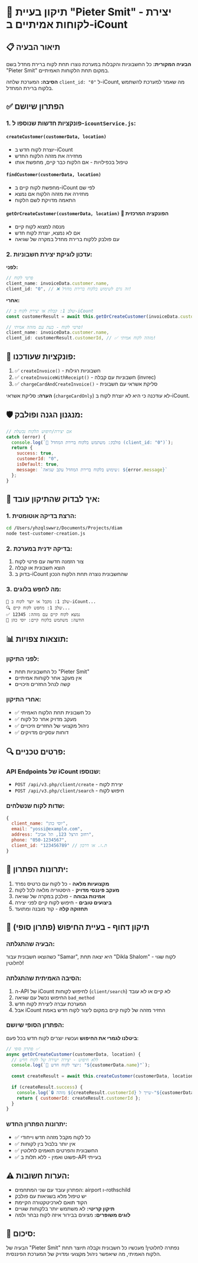 # 🎯 תיקון בעיית "Pieter Smit" - יצירת לקוחות אמיתיים ב-iCount

## 📋 **תיאור הבעיה**

**הבעיה המקורית:** כל החשבוניות והקבלות במערכת נוצרו תחת לקוח ברירת מחדל בשם "Pieter Smit" במקום תחת הלקוחות האמיתיים.

**הסיבה:** המערכת שלחה `client_id: "0"` ל-iCount, מה שאמר למערכת להשתמש בלקוח ברירת המחדל.

## ✅ **הפתרון שיושם**

### **1. פונקציות חדשות שנוספו ל-`icountService.js`:**

#### `createCustomer(customerData, location)`
- יוצרת לקוח חדש ב-iCount
- מחזירה את מזהה הלקוח החדש
- טיפול בכפילויות - אם הלקוח כבר קיים, מחפשת אותו

#### `findCustomer(customerData, location)` 
- מחפשת לקוח קיים ב-iCount לפי שם
- מחזירה את מזהה הלקוח אם נמצא
- התאמה מדויקת לשם הלקוח

#### `getOrCreateCustomer(customerData, location)` **🎯 הפונקציה המרכזית**
- מנסה למצוא לקוח קיים
- אם לא נמצא, יוצרת לקוח חדש
- עם פולבק ללקוח ברירת מחדל במקרה של שגיאה

### **2. עדכון לוגיקת יצירת חשבוניות:**

**לפני:**
```javascript
// פרטי לקוח
client_name: invoiceData.customer.name,
client_id: "0", // ❌ זה גרם לשימוש בלקוח ברירת מחדל!
```

**אחרי:**
```javascript
// שלב 1: קבלת או יצירת לקוח ב-iCount
const customerResult = await this.getOrCreateCustomer(invoiceData.customer, normalizedLocation);

// פרטי לקוח - כעת עם מזהה אמיתי!
client_name: invoiceData.customer.name,
client_id: customerResult.customerId, // ✅ מזהה לקוח אמיתי!
```

## 🔧 **פונקציות שעודכנו:**

1. ✅ `createInvoice()` - חשבוניות רגילות
2. ✅ `createInvoiceWithReceipt()` - חשבוניות עם קבלה (invrec)
3. ✅ `chargeCardAndCreateInvoice()` - סליקת אשראי עם חשבונית

**הערה:** סליקת אשראי (`chargeCardOnly`) לא עודכנה כי היא לא יוצרת לקוח ב-iCount.

## 🛡️ **מנגנון הגנה ופולבק:**

```javascript
// אם יצירת/חיפוש הלקוח נכשלת
catch (error) {
  console.log(`🔄 פולבק: משתמש בלקוח ברירת המחדל (client_id: "0")`);
  return {
    success: true,
    customerId: "0",
    isDefault: true,
    message: `שימוש בלקוח ברירת המחדל עקב שגיאה: ${error.message}`
  };
}
```

## 🧪 **איך לבדוק שהתיקון עובד:**

### **1. הרצת בדיקה אוטומטית:**
```bash
cd /Users/yhzqlswwrz/Documents/Projects/diam
node test-customer-creation.js
```

### **2. בדיקה ידנית במערכת:**
1. צור הזמנה חדשה עם פרטי לקוח
2. הוצא חשבונית או קבלה
3. בדוק ב-iCount שהחשבונית נוצרה תחת הלקוח הנכון

### **3. מה לחפש בלוגים:**
```
👤 שלב 1: מקבל או יוצר לקוח ב-iCount...
🔍 שלב 1: מחפש לקוח קיים...
✅ נמצא לקוח קיים עם מזהה: 12345
📝 הודעה: משתמש בלקוח קיים: יוסי כהן
```

## 📊 **תוצאות צפויות:**

### **לפני התיקון:**
- כל החשבוניות תחת "Pieter Smit"
- אין מעקב אחר לקוחות אמיתיים
- קשה לנהל החזרים וזיכויים

### **אחרי התיקון:**
- ✅ כל חשבונית תחת הלקוח האמיתי
- ✅ מעקב מדויק אחר כל לקוח
- ✅ ניהול מקצועי של החזרים וזיכויים
- ✅ דוחות עסקיים מדויקים

## 🔍 **פרטים טכניים:**

### **API Endpoints של iCount שנוספו:**
- `POST /api/v3.php/client/create` - יצירת לקוח
- `POST /api/v3.php/client/search` - חיפוש לקוח

### **שדות לקוח שנשלחים:**
```javascript
{
  client_name: "יוסי כהן",
  email: "yossi@example.com", 
  address: "רחוב הרצל 123, תל אביב",
  phone: "050-1234567",
  client_id: "123456789" // ת.ז. או דרכון
}
```

## 🚀 **יתרונות הפתרון:**

1. **מקצועיות מלאה** - כל לקוח עם כרטיס נפרד
2. **מעקב פיננסי מדויק** - היסטוריה מלאה לכל לקוח
3. **אמינות גבוהה** - פולבק במקרה של שגיאה
4. **ביצועים טובים** - חיפוש לקוח קיים לפני יצירה
5. **תחזוקה קלה** - קוד מובנה ומתועד

## 🚨 **תיקון דחוף - בעיית החיפוש (פתרון סופי)**

### **הבעיה שהתגלתה:**
כשהוצאו חשבונית עבור "Samar", היא יצאה תחת "Dikla Shalom" - לקוח שגוי לחלוטין!

### **הסיבה האמיתית שהתגלתה:**
1. ה-API של iCount לחיפוש לקוחות (`client/search`) לא קיים או לא עובד
2. החיפוש נכשל עם שגיאה `bad_method`
3. המערכת עברה ליצירת לקוח חדש
4. אבל iCount החזיר מזהה של לקוח קיים במקום ליצור לקוח חדש באמת

### **הפתרון הסופי שיושם:**
**ביטלנו לגמרי את החיפוש** ועכשיו יוצרים לקוח חדש בכל פעם:

```javascript
// פתרון סופי ✅
async getOrCreateCustomer(customerData, location) {
  // ללא חיפוש - יצירה ישירה של לקוח חדש
  console.log(`🎯 יוצר לקוח חדש: "${customerData.name}"`);
  
  const createResult = await this.createCustomer(customerData, location);
  
  if (createResult.success) {
    console.log(`🔒 מזהה ${createResult.customerId} שייך ל-"${customerData.name}" ולא לאף אחד אחר`);
    return { customerId: createResult.customerId };
  }
}
```

### **יתרונות הפתרון החדש:**
- ✅ כל לקוח מקבל מזהה חדש וייחודי
- ✅ אין יותר בלבול בין לקוחות
- ✅ החשבונית והפרטים תואמים לחלוטין
- ✅ פשוט ואמין - ללא תלות ב-API בעייתי

## ⚠️ **הערות חשובות:**

- הפתרון עובד עם שני המתחמים: airport ו-rothschild
- יש טיפול מלא בשגיאות עם פולבק
- הקוד תואם לארכיטקטורה הקיימת
- **תיקון קריטי:** לא משתמש יותר בלקוחות שגויים
- **לוגים משופרים:** מציגים בבירור איזה לקוח נבחר ולמה

## 🎉 **סיכום:**

הבעיה של "Pieter Smit" נפתרה לחלוטין! מעכשיו כל חשבונית וקבלה תיוצר תחת הלקוח האמיתי, מה שיאפשר ניהול מקצועי ומדויק של המערכת הפיננסית.
